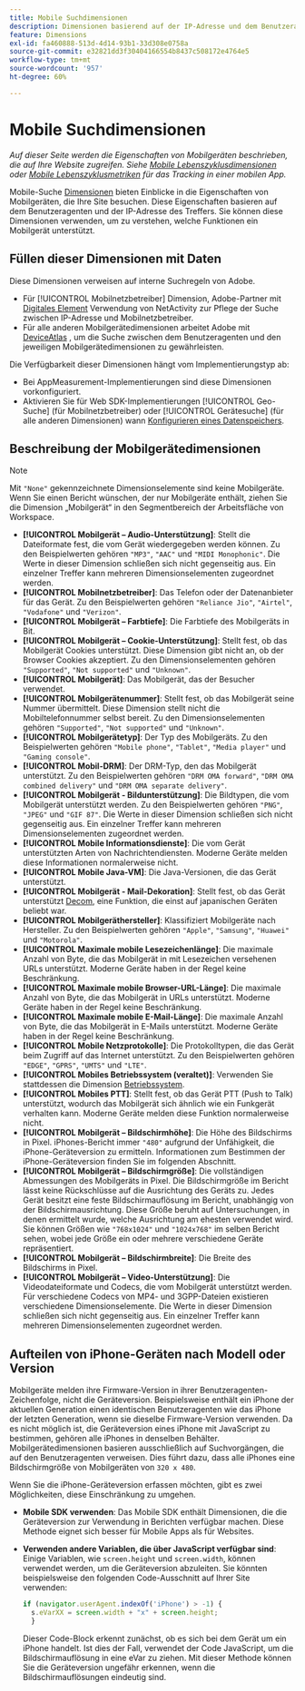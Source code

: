 ```yaml
---
title: Mobile Suchdimensionen
description: Dimensionen basierend auf der IP-Adresse und dem Benutzeragenten des Geräts.
feature: Dimensions
exl-id: fa460888-513d-4d14-93b1-33d308e0758a
source-git-commit: e32821dd3f30404166554b8437c508172e4764e5
workflow-type: tm+mt
source-wordcount: '957'
ht-degree: 60%

---
```


# Mobile Suchdimensionen

*Auf dieser Seite werden die Eigenschaften von Mobilgeräten beschrieben, die auf Ihre Website zugreifen. Siehe [Mobile Lebenszyklusdimensionen](lifecycle-dimensions.md) oder [Mobile Lebenszyklusmetriken](../metrics/lifecycle-metrics.md) für das Tracking in einer mobilen App.*

Mobile-Suche [Dimensionen](overview.md) bieten Einblicke in die Eigenschaften von Mobilgeräten, die Ihre Site besuchen. Diese Eigenschaften basieren auf dem Benutzeragenten und der IP-Adresse des Treffers. Sie können diese Dimensionen verwenden, um zu verstehen, welche Funktionen ein Mobilgerät unterstützt.

## Füllen dieser Dimensionen mit Daten

Diese Dimensionen verweisen auf interne Suchregeln von Adobe.

* Für [!UICONTROL Mobilnetzbetreiber] Dimension, Adobe-Partner mit [Digitales Element](https://www.digitalelement.com/) Verwendung von NetActivity zur Pflege der Suche zwischen IP-Adresse und Mobilnetzbetreiber.
* Für alle anderen Mobilgerätedimensionen arbeitet Adobe mit [DeviceAtlas](https://deviceatlas.com/) , um die Suche zwischen dem Benutzeragenten und den jeweiligen Mobilgerätedimensionen zu gewährleisten.

Die Verfügbarkeit dieser Dimensionen hängt vom Implementierungstyp ab:

* Bei AppMeasurement-Implementierungen sind diese Dimensionen vorkonfiguriert.
* Aktivieren Sie für Web SDK-Implementierungen [!UICONTROL Geo-Suche] (für Mobilnetzbetreiber) oder [!UICONTROL Gerätesuche] (für alle anderen Dimensionen) wann [Konfigurieren eines Datenspeichers](https://experienceleague.adobe.com/docs/experience-platform/datastreams/configure.html?lang=de).

## Beschreibung der Mobilgerätedimensionen

>[!NOTE]
>
>Mit `"None"` gekennzeichnete Dimensionselemente sind keine Mobilgeräte. Wenn Sie einen Bericht wünschen, der nur Mobilgeräte enthält, ziehen Sie die Dimension „Mobilgerät“ in den Segmentbereich der Arbeitsfläche von Workspace.

* **[!UICONTROL Mobilgerät – Audio-Unterstützung]**: Stellt die Dateiformate fest, die vom Gerät wiedergegeben werden können. Zu den Beispielwerten gehören `"MP3"`, `"AAC"` und `"MIDI Monophonic"`. Die Werte in dieser Dimension schließen sich nicht gegenseitig aus. Ein einzelner Treffer kann mehreren Dimensionselementen zugeordnet werden.
* **[!UICONTROL Mobilnetzbetreiber]**: Das Telefon oder der Datenanbieter für das Gerät. Zu den Beispielwerten gehören `"Reliance Jio"`, `"Airtel"`, `"Vodafone"` und `"Verizon"`.
* **[!UICONTROL Mobilgerät – Farbtiefe]**: Die Farbtiefe des Mobilgeräts in Bit.
* **[!UICONTROL Mobilgerät – Cookie-Unterstützung]**: Stellt fest, ob das Mobilgerät Cookies unterstützt. Diese Dimension gibt nicht an, ob der Browser Cookies akzeptiert. Zu den Dimensionselementen gehören `"Supported"`, `"Not supported"` und `"Unknown"`.
* **[!UICONTROL Mobilgerät]**: Das Mobilgerät, das der Besucher verwendet.
* **[!UICONTROL Mobilgerätenummer]**: Stellt fest, ob das Mobilgerät seine Nummer übermittelt. Diese Dimension stellt nicht die Mobiltelefonnummer selbst bereit. Zu den Dimensionselementen gehören `"Supported"`, `"Not supported"` und `"Unknown"`.
* **[!UICONTROL Mobilgerätetyp]**: Der Typ des Mobilgeräts. Zu den Beispielwerten gehören `"Mobile phone"`, `"Tablet"`, `"Media player"` und `"Gaming console"`.
* **[!UICONTROL Mobil-DRM]**: Der DRM-Typ, den das Mobilgerät unterstützt. Zu den Beispielwerten gehören `"DRM OMA forward"`, `"DRM OMA combined delivery"` und `"DRM OMA separate delivery"`.
* **[!UICONTROL Mobilgerät - Bildunterstützung]**: Die Bildtypen, die vom Mobilgerät unterstützt werden. Zu den Beispielwerten gehören `"PNG"`, `"JPEG"` und `"GIF 87"`. Die Werte in dieser Dimension schließen sich nicht gegenseitig aus. Ein einzelner Treffer kann mehreren Dimensionselementen zugeordnet werden.
* **[!UICONTROL Mobile Informationsdienste]**: Die vom Gerät unterstützten Arten von Nachrichtendiensten. Moderne Geräte melden diese Informationen normalerweise nicht.
* **[!UICONTROL Mobile Java-VM]**: Die Java-Versionen, die das Gerät unterstützt.
* **[!UICONTROL Mobilgerät - Mail-Dekoration]**: Stellt fest, ob das Gerät unterstützt [Decom](https://en.wikipedia.org/wiki/Decome), eine Funktion, die einst auf japanischen Geräten beliebt war.
* **[!UICONTROL Mobilgeräthersteller]**: Klassifiziert Mobilgeräte nach Hersteller. Zu den Beispielwerten gehören `"Apple"`, `"Samsung"`, `"Huawei"` und `"Motorola"`.
* **[!UICONTROL Maximale mobile Lesezeichenlänge]**: Die maximale Anzahl von Byte, die das Mobilgerät in mit Lesezeichen versehenen URLs unterstützt. Moderne Geräte haben in der Regel keine Beschränkung.
* **[!UICONTROL Maximale mobile Browser-URL-Länge]**: Die maximale Anzahl von Byte, die das Mobilgerät in URLs unterstützt. Moderne Geräte haben in der Regel keine Beschränkung.
* **[!UICONTROL Maximale mobile E-Mail-Länge]**: Die maximale Anzahl von Byte, die das Mobilgerät in E-Mails unterstützt. Moderne Geräte haben in der Regel keine Beschränkung.
* **[!UICONTROL Mobile Netzprotokolle]**: Die Protokolltypen, die das Gerät beim Zugriff auf das Internet unterstützt. Zu den Beispielwerten gehören `"EDGE"`, `"GPRS"`, `"UMTS"` und `"LTE"`.
* **[!UICONTROL Mobiles Betriebssystem (veraltet)]**: Verwenden Sie stattdessen die Dimension [Betriebssystem](operating-systems.md).
* **[!UICONTROL Mobiles PTT]**: Stellt fest, ob das Gerät PTT (Push to Talk) unterstützt, wodurch das Mobilgerät sich ähnlich wie ein Funkgerät verhalten kann. Moderne Geräte melden diese Funktion normalerweise nicht.
* **[!UICONTROL Mobilgerät – Bildschirmhöhe]**: Die Höhe des Bildschirms in Pixel. iPhones-Bericht immer `"480"` aufgrund der Unfähigkeit, die iPhone-Geräteversion zu ermitteln. Informationen zum Bestimmen der iPhone-Geräteversion finden Sie im folgenden Abschnitt.
* **[!UICONTROL Mobilgerät – Bildschirmgröße]**: Die vollständigen Abmessungen des Mobilgeräts in Pixel. Die Bildschirmgröße im Bericht lässt keine Rückschlüsse auf die Ausrichtung des Geräts zu. Jedes Gerät besitzt eine feste Bildschirmauflösung im Bericht, unabhängig von der Bildschirmausrichtung. Diese Größe beruht auf Untersuchungen, in denen ermittelt wurde, welche Ausrichtung am ehesten verwendet wird. Sie können Größen wie `"768x1024"` und `"1024x768"` im selben Bericht sehen, wobei jede Größe ein oder mehrere verschiedene Geräte repräsentiert.
* **[!UICONTROL Mobilgerät – Bildschirmbreite]**: Die Breite des Bildschirms in Pixel.
* **[!UICONTROL Mobilgerät – Video-Unterstützung]**: Die Videodateiformate und Codecs, die vom Mobilgerät unterstützt werden. Für verschiedene Codecs von MP4- und 3GPP-Dateien existieren verschiedene Dimensionselemente. Die Werte in dieser Dimension schließen sich nicht gegenseitig aus. Ein einzelner Treffer kann mehreren Dimensionselementen zugeordnet werden.

## Aufteilen von iPhone-Geräten nach Modell oder Version

Mobilgeräte melden ihre Firmware-Version in ihrer Benutzeragenten-Zeichenfolge, nicht die Geräteversion. Beispielsweise enthält ein iPhone der aktuellen Generation einen identischen Benutzeragenten wie das iPhone der letzten Generation, wenn sie dieselbe Firmware-Version verwenden. Da es nicht möglich ist, die Geräteversion eines iPhone mit JavaScript zu bestimmen, gehören alle iPhones in denselben Behälter. Mobilgerätedimensionen basieren ausschließlich auf Suchvorgängen, die auf den Benutzeragenten verweisen. Dies führt dazu, dass alle iPhones eine Bildschirmgröße von Mobilgeräten von `320 x 480`.

Wenn Sie die iPhone-Geräteversion erfassen möchten, gibt es zwei Möglichkeiten, diese Einschränkung zu umgehen.

* **Mobile SDK verwenden**: Das Mobile SDK enthält Dimensionen, die die Geräteversion zur Verwendung in Berichten verfügbar machen. Diese Methode eignet sich besser für Mobile Apps als für Websites.
* **Verwenden andere Variablen, die über JavaScript verfügbar sind**: Einige Variablen, wie `screen.height` und `screen.width`, können verwendet werden, um die Geräteversion abzuleiten. Sie könnten beispielsweise den folgenden Code-Ausschnitt auf Ihrer Site verwenden:

  ```js
  if (navigator.userAgent.indexOf('iPhone') > -1) {
    s.eVarXX = screen.width + "x" + screen.height;
    }
  ```

  Dieser Code-Block erkennt zunächst, ob es sich bei dem Gerät um ein iPhone handelt. Ist dies der Fall, verwendet der Code JavaScript, um die Bildschirmauflösung in eine eVar zu ziehen. Mit dieser Methode können Sie die Geräteversion ungefähr erkennen, wenn die Bildschirmauflösungen eindeutig sind.
